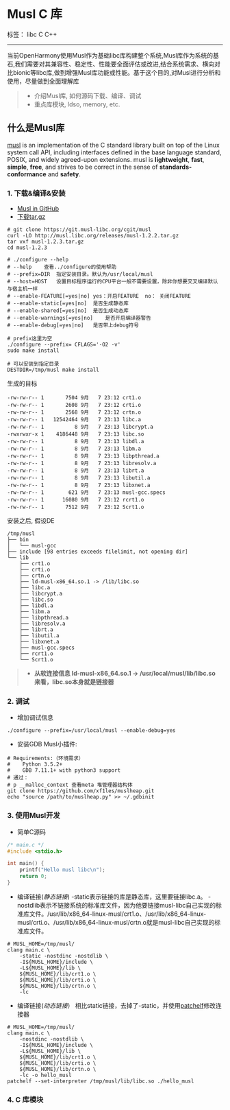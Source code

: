 # Musl C 库

标签： libc C C++

---

当前OpenHarmony使用Musl作为基础libc库构建整个系统,Musl库作为系统的基石,我们需要对其兼容性、稳定性、性能要全面评估或改进,结合系统需求、横向对比bionic等libc库,做到增强Musl库功能或性能。基于这个目的,对Musl进行分析和使用，尽量做到全面理解库

> * 介绍Musl库, 如何源码下载、编译、调试
> * 重点库模块, ldso, memory, etc.

## 什么是Musl库
[musl](https://musl.libc.org/) is an implementation of the C standard library built on top of the Linux system call API, including interfaces defined in the base language standard, POSIX, and widely agreed-upon extensions. musl is **lightweight**, **fast**, **simple**, **free**, and strives to be correct in the sense of **standards-conformance** and **safety**.

### 1. 下载&编译&安装
* [Musl in GitHub](https://git.musl-libc.org/cgit/musl)
* [下载tar.gz](http://musl.libc.org/releases/musl-1.2.2.tar.gz)
```shell
# git clone https://git.musl-libc.org/cgit/musl
curl -LO http://musl.libc.org/releases/musl-1.2.2.tar.gz
tar vxf musl-1.2.3.tar.gz
cd musl-1.2.3

# ./configure --help
# --help	查看../configure的使用帮助
# --prefix=DIR	指定安装目录。默认为/usr/local/musl
# --host=HOST	设置目标程序运行的CPU平台一般不需要设置，除非你想要交叉编译默认与宿主机一样
# --enable-FEATURE[=yes|no]	yes：开启FEATURE  no： 关闭FEATURE
# --enable-static[=yes|no]	是否生成静态库
# --enable-shared[=yes|no]	是否生成动态库
# --enable-warnings[=yes|no]	是否开启编译器警告
# --enable-debug[=yes|no]	是否带上debug符号

# prefix这里为空
./configure --prefix= CFLAGS='-O2 -v'
sudo make install

# 可以安装到指定目录
DESTDIR=/tmp/musl make install
```
生成的目标
```shell
-rw-rw-r-- 1       7504 9月   7 23:12 crt1.o
-rw-rw-r-- 1       2608 9月   7 23:12 crti.o
-rw-rw-r-- 1       2568 9月   7 23:12 crtn.o
-rw-rw-r-- 1   12542464 9月   7 23:13 libc.a
-rw-rw-r-- 1          8 9月   7 23:13 libcrypt.a
-rwxrwxr-x 1    4186448 9月   7 23:13 libc.so
-rw-rw-r-- 1          8 9月   7 23:13 libdl.a
-rw-rw-r-- 1          8 9月   7 23:13 libm.a
-rw-rw-r-- 1          8 9月   7 23:13 libpthread.a
-rw-rw-r-- 1          8 9月   7 23:13 libresolv.a
-rw-rw-r-- 1          8 9月   7 23:13 librt.a
-rw-rw-r-- 1          8 9月   7 23:13 libutil.a
-rw-rw-r-- 1          8 9月   7 23:13 libxnet.a
-rw-rw-r-- 1        621 9月   7 23:13 musl-gcc.specs
-rw-rw-r-- 1      16080 9月   7 23:12 rcrt1.o
-rw-rw-r-- 1       7512 9月   7 23:12 Scrt1.o
```
安装之后, 假设DE
```
/tmp/musl
├── bin
│   └── musl-gcc
├── include [98 entries exceeds filelimit, not opening dir]
└── lib
    ├── crt1.o
    ├── crti.o
    ├── crtn.o
    ├── ld-musl-x86_64.so.1 -> /lib/libc.so
    ├── libc.a
    ├── libcrypt.a
    ├── libc.so
    ├── libdl.a
    ├── libm.a
    ├── libpthread.a
    ├── libresolv.a
    ├── librt.a
    ├── libutil.a
    ├── libxnet.a
    ├── musl-gcc.specs
    ├── rcrt1.o
    └── Scrt1.o
```
> * **从软连接信息 ld-musl-x86_64.so.1 -> /usr/local/musl/lib/libc.so 来看，libc.so本身就是链接器**

### 2. 调试
* 增加调试信息
```shell
./configure --prefix=/usr/local/musl --enable-debug=yes
```
* 安装GDB Musl小插件:
```shell
# Requirements:（环境需求）
#    Python 3.5.2+
#    GDB 7.11.1+ with python3 support
# 通过：
# p __malloc_context 查看meta 堆管理器结构体
git clone https://github.com/xf1les/muslheap.git
echo "source /path/to/muslheap.py" >> ~/.gdbinit
```
### 3. 使用Musl开发
* 简单C源码 
```C
/* main.c */
#include <stdio.h>

int main() {
    printf("Hello musl libc\n");
    return 0;
}
```
* 编译链接(*静态链接*)
  -static表示链接的库是静态库，这里要链接libc.a。
  -nostdlib表示不链接系统的标准库文件，因为他要链接musl-libc自己实现的标准库文件。/usr/lib/x86_64-linux-musl/crt1.o、/usr/lib/x86_64-linux-musl/crti.o、/usr/lib/x86_64-linux-musl/crtn.o就是musl-libc自己实现的标准库文件。

```shell
# MUSL_HOME=/tmp/musl/
clang main.c \
    -static -nostdinc -nostdlib \
    -I${MUSL_HOME}/include \
    -L${MUSL_HOME}/lib \
    ${MUSL_HOME}/lib/crt1.o \
    ${MUSL_HOME}/lib/crti.o \
    ${MUSL_HOME}/lib/crtn.o \
    -lc
```
* 编译链接(*动态链接*）
  相比static链接，去掉了-static，并使用[patchelf](https://github.com/NixOS/patchelf)修改连接器
```shell
# MUSL_HOME=/tmp/musl/
clang main.c \
    -nostdinc -nostdlib \
    -I${MUSL_HOME}/include \
    -L${MUSL_HOME}/lib \
    ${MUSL_HOME}/lib/crt1.o \
    ${MUSL_HOME}/lib/crti.o \
    ${MUSL_HOME}/lib/crtn.o \
    -lc -o hello_musl
patchelf --set-interpreter /tmp/musl/lib/libc.so ./hello_musl
```
### 4. C 库模块

